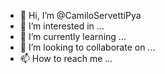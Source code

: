 - 👋 Hi, I’m @CamiloServettiPya
- 👀 I’m interested in ...
- 🌱 I’m currently learning ...
- 💞️ I’m looking to collaborate on ...
- 📫 How to reach me ...

<!---
CamiloServettiPya/CamiloServettiPya is a ✨ special ✨ repository because its `README.md` (this file) appears on your GitHub profile.
You can click the Preview link to take a look at your changes.
--->
